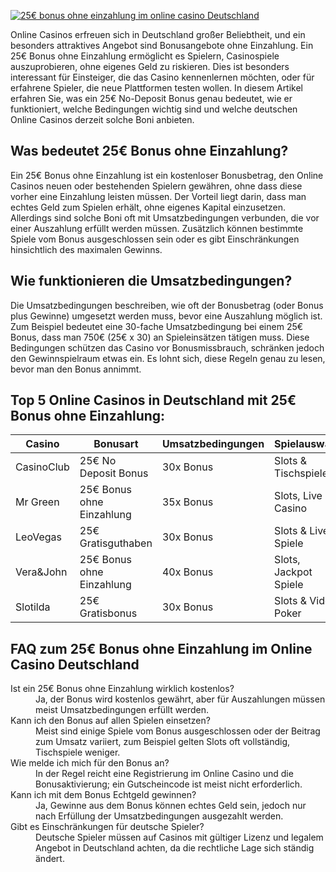 [![25€ bonus ohne einzahlung im online casino Deutschland](https://123-caf.pages.dev/gitsignup.png)](https://vrmoo.ru/Bt82HjjY)

<p>Online Casinos erfreuen sich in Deutschland großer Beliebtheit, und ein besonders attraktives Angebot sind Bonusangebote ohne Einzahlung. Ein 25€ Bonus ohne Einzahlung ermöglicht es Spielern, Casinospiele auszuprobieren, ohne eigenes Geld zu riskieren. Dies ist besonders interessant für Einsteiger, die das Casino kennenlernen möchten, oder für erfahrene Spieler, die neue Plattformen testen wollen. In diesem Artikel erfahren Sie, was ein 25€ No-Deposit Bonus genau bedeutet, wie er funktioniert, welche Bedingungen wichtig sind und welche deutschen Online Casinos derzeit solche Boni anbieten.</p>  <h2>Was bedeutet 25€ Bonus ohne Einzahlung?</h2> <p>Ein 25€ Bonus ohne Einzahlung ist ein kostenloser Bonusbetrag, den Online Casinos neuen oder bestehenden Spielern gewähren, ohne dass diese vorher eine Einzahlung leisten müssen. Der Vorteil liegt darin, dass man echtes Geld zum Spielen erhält, ohne eigenes Kapital einzusetzen. Allerdings sind solche Boni oft mit Umsatzbedingungen verbunden, die vor einer Auszahlung erfüllt werden müssen. Zusätzlich können bestimmte Spiele vom Bonus ausgeschlossen sein oder es gibt Einschränkungen hinsichtlich des maximalen Gewinns.</p>  <h2>Wie funktionieren die Umsatzbedingungen?</h2> <p>Die Umsatzbedingungen beschreiben, wie oft der Bonusbetrag (oder Bonus plus Gewinne) umgesetzt werden muss, bevor eine Auszahlung möglich ist. Zum Beispiel bedeutet eine 30-fache Umsatzbedingung bei einem 25€ Bonus, dass man 750€ (25€ x 30) an Spieleinsätzen tätigen muss. Diese Bedingungen schützen das Casino vor Bonusmissbrauch, schränken jedoch den Gewinnspielraum etwas ein. Es lohnt sich, diese Regeln genau zu lesen, bevor man den Bonus annimmt.</p>  <h2>Top 5 Online Casinos in Deutschland mit 25€ Bonus ohne Einzahlung:</h2> <table>   <thead>     <tr>       <th>Casino</th>       <th>Bonusart</th>       <th>Umsatzbedingungen</th>       <th>Spielauswahl</th>       <th>Besonderheiten</th>     </tr>   </thead>   <tbody>     <tr>       <td>CasinoClub</td>       <td>25€ No Deposit Bonus</td>       <td>30x Bonus</td>       <td>Slots & Tischspiele</td>       <td>Mobile kompatibel</td>     </tr>     <tr>       <td>Mr Green</td>       <td>25€ Bonus ohne Einzahlung</td>       <td>35x Bonus</td>       <td>Slots, Live Casino</td>       <td>Große Spielvielfalt</td>     </tr>     <tr>       <td>LeoVegas</td>       <td>25€ Gratisguthaben</td>       <td>30x Bonus</td>       <td>Slots & Live Spiele</td>       <td>Top Kundenservice</td>     </tr>     <tr>       <td>Vera&John</td>       <td>25€ Bonus ohne Einzahlung</td>       <td>40x Bonus</td>       <td>Slots, Jackpot Spiele</td>       <td>Regelmäßige Aktionen</td>     </tr>     <tr>       <td>Slotilda</td>       <td>25€ Gratisbonus</td>       <td>30x Bonus</td>       <td>Slots & Video Poker</td>       <td>Schnelle Auszahlungen</td>     </tr>   </tbody> </table>  <h2>FAQ zum 25€ Bonus ohne Einzahlung im Online Casino Deutschland</h2> <dl>   <dt>Ist ein 25€ Bonus ohne Einzahlung wirklich kostenlos?</dt>   <dd>Ja, der Bonus wird kostenlos gewährt, aber für Auszahlungen müssen meist Umsatzbedingungen erfüllt werden.</dd>    <dt>Kann ich den Bonus auf allen Spielen einsetzen?</dt>   <dd>Meist sind einige Spiele vom Bonus ausgeschlossen oder der Beitrag zum Umsatz variiert, zum Beispiel gelten Slots oft vollständig, Tischspiele weniger.</dd>    <dt>Wie melde ich mich für den Bonus an?</dt>   <dd>In der Regel reicht eine Registrierung im Online Casino und die Bonusaktivierung; ein Gutscheincode ist meist nicht erforderlich.</dd>    <dt>Kann ich mit dem Bonus Echtgeld gewinnen?</dt>   <dd>Ja, Gewinne aus dem Bonus können echtes Geld sein, jedoch nur nach Erfüllung der Umsatzbedingungen ausgezahlt werden.</dd>    <dt>Gibt es Einschränkungen für deutsche Spieler?</dt>   <dd>Deutsche Spieler müssen auf Casinos mit gültiger Lizenz und legalem Angebot in Deutschland achten, da die rechtliche Lage sich ständig ändert.</dd> </dl>
